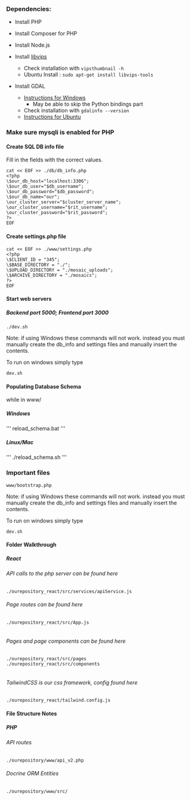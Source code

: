 ### Dependencies:
- Install PHP
- Install Composer for PHP
- Install Node.js
- Install [libvips](https://libvips.github.io/libvips/install.html)
    - Check installation with `vipsthumbnail -h`
    - Ubuntu Install : ```sudo apt-get install libvips-tools```

- Install GDAL
    - [Instructions for Windows](https://sandbox.idre.ucla.edu/sandbox/tutorials/installing-gdal-for-windows)
        - May be able to skip the Python bindings part
    - Check installation with `gdalinfo --version`
    - [Instructions for Ubuntu](https://mothergeo-py.readthedocs.io/en/latest/development/how-to/gdal-ubuntu-pkg.html)

### Make sure mysqli is enabled for PHP

#### Create SQL DB info file

Fill in the fields with the correct values.

```
cat << EOF >> ./db/db_info.php
<?php
\$our_db_host="localhost:3306";
\$our_db_user="$db_username";
\$our_db_password="$db_password";
\$our_db_name="our";
\our_cluster_server="$cluster_server_name";
\our_cluster_username="$rit_username";
\our_cluster_password="$rit_password";
?>
EOF
```


#### Create settings.php  file
```
cat << EOF >> ./www/settings.php
<?php
\$CLIENT_ID = "345";
\$BASE_DIRECTORY = "./"; 
\$UPLOAD_DIRECTORY = "./mosaic_uploads";
\$ARCHIVE_DIRECTORY = "./mosaics";
?>
EOF
```

#### Start web servers 
##### Backend port 5000; Frontend port 3000 

```
./dev.sh

```

Note: if using Windows these commands will not work. instead you must manually create the db_info and settings files and manually insert the contents.

To run on windows simply type 

```
dev.sh

```


#### Populating Database Schema
while in www/
##### Windows
'''
reload_schema.bat
'''
##### Linux/Mac
'''
./reload_schema.sh
'''

### Important files

```
www/bootstrap.php
```

Note: if using Windows these commands will not work. instead you must manually create the db_info and settings files and manually insert the contents.

To run on windows simply type 

```
dev.sh
```
#### Folder Walkthrough
##### React

###### API calls to the php server can be found here
```
./ourepository_react/src/services/apiService.js

```

###### Page routes can be found here
```
./ourepository_react/src/App.js


```

###### Pages and page components can be found here
```
./ourepository_react/src/pages
./ourepository_react/src/components


```


###### TailwindCSS is our css framework, config found here
```
./ourepository_react/tailwind.config.js

```


#### File Structure Notes
##### PHP

###### API routes 
```
./ourepository/www/api_v2.php

```

###### Docrine ORM Entities
```
./ourepository/www/src/

```



